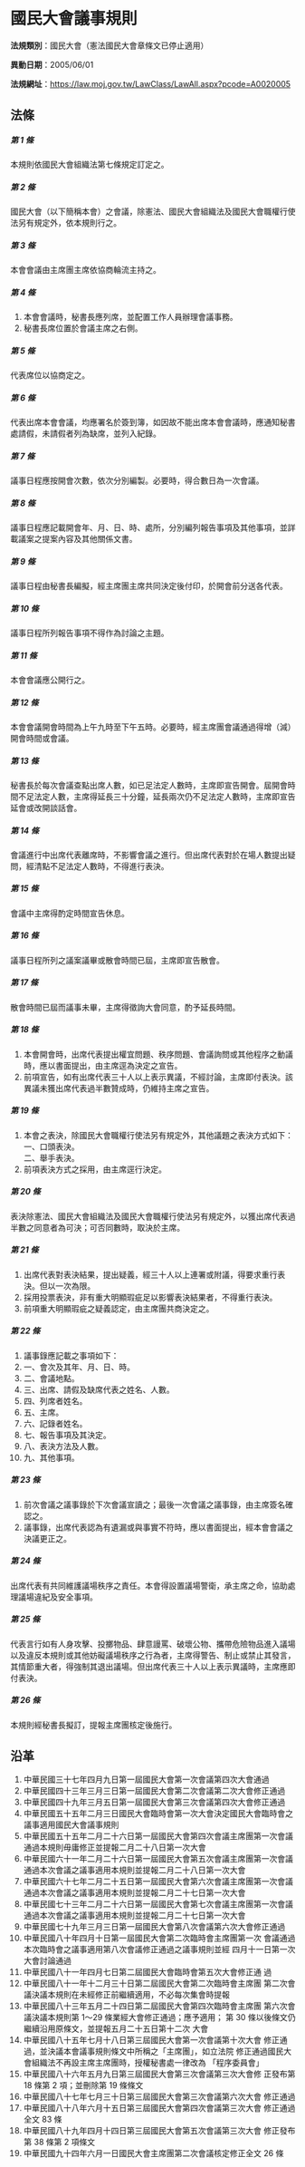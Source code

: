 # 國民大會議事規則


**法規類別**：國民大會（憲法國民大會章條文已停止適用）

**異動日期**：2005/06/01  

**法規網址**：https://law.moj.gov.tw/LawClass/LawAll.aspx?pcode=A0020005



## 法條
##### 第 1 條
本規則依國民大會組織法第七條規定訂定之。

##### 第 2 條
國民大會（以下簡稱本會）之會議，除憲法、國民大會組織法及國民大會職權行使法另有規定外，依本規則行之。

##### 第 3 條
本會會議由主席團主席依協商輪流主持之。

##### 第 4 條
1. 本會會議時，秘書長應列席，並配置工作人員辦理會議事務。 
1. 秘書長席位置於會議主席之右側。

##### 第 5 條
代表席位以協商定之。

##### 第 6 條
代表出席本會會議，均應署名於簽到簿，如因故不能出席本會會議時，應通知秘書處請假，未請假者列為缺席，並列入紀錄。

##### 第 7 條
議事日程應按開會次數，依次分別編製。必要時，得合數日為一次會議。

##### 第 8 條
議事日程應記載開會年、月、日、時、處所，分別編列報告事項及其他事項，並詳載議案之提案內容及其他關係文書。

##### 第 9 條
議事日程由秘書長編擬，經主席團主席共同決定後付印，於開會前分送各代表。

##### 第 10 條
議事日程所列報告事項不得作為討論之主題。

##### 第 11 條
本會會議應公開行之。

##### 第 12 條
本會會議開會時間為上午九時至下午五時。必要時，經主席團會議通過得增（減）開會時間或會議。

##### 第 13 條
秘書長於每次會議查點出席人數，如已足法定人數時，主席即宣告開會。屆開會時間不足法定人數，主席得延長三十分鐘，延長兩次仍不足法定人數時，主席即宣告延會或改開談話會。

##### 第 14 條
會議進行中出席代表離席時，不影響會議之進行。但出席代表對於在場人數提出疑問，經清點不足法定人數時，不得進行表決。

##### 第 15 條
會議中主席得酌定時間宣告休息。

##### 第 16 條
議事日程所列之議案議畢或散會時間已屆，主席即宣告散會。

##### 第 17 條
散會時間已屆而議事未畢，主席得徵詢大會同意，酌予延長時間。

##### 第 18 條
1. 本會開會時，出席代表提出權宜問題、秩序問題、會議詢問或其他程序之動議時，應以書面提出，由主席逕為決定之宣告。
1. 前項宣告，如有出席代表三十人以上表示異議，不經討論，主席即付表決。該異議未獲出席代表過半數贊成時，仍維持主席之宣告。

##### 第 19 條
1. 本會之表決，除國民大會職權行使法另有規定外，其他議題之表決方式如下：  
一、口頭表決。   
二、舉手表決。 
1. 前項表決方式之採用，由主席逕行決定。

##### 第 20 條
表決除憲法、國民大會組織法及國民大會職權行使法另有規定外，以獲出席代表過半數之同意者為可決；可否同數時，取決於主席。

##### 第 21 條
1. 出席代表對表決結果，提出疑義，經三十人以上連署或附議，得要求重行表決。但以一次為限。
1. 採用投票表決，非有重大明顯瑕疵足以影響表決結果者，不得重行表決。 
1. 前項重大明顯瑕疵之疑義認定，由主席團共商決定之。

##### 第 22 條
1. 議事錄應記載之事項如下： 
1. 一、會次及其年、月、日、時。 
1. 二、會議地點。 
1. 三、出席、請假及缺席代表之姓名、人數。 
1. 四、列席者姓名。 
1. 五、主席。 
1. 六、記錄者姓名。 
1. 七、報告事項及其決定。 
1. 八、表決方法及人數。 
1. 九、其他事項。

##### 第 23 條
1. 前次會議之議事錄於下次會議宣讀之；最後一次會議之議事錄，由主席簽名確認之。
1. 議事錄，出席代表認為有遺漏或與事實不符時，應以書面提出，經本會會議之決議更正之。

##### 第 24 條
出席代表有共同維護議場秩序之責任。本會得設置議場警衛，承主席之命，協助處理議場違紀及安全事項。

##### 第 25 條
代表言行如有人身攻擊、投擲物品、肆意謾罵、破壞公物、攜帶危險物品進入議場以及違反本規則或其他妨礙議場秩序之行為者，主席得警告、制止或禁止其發言，其情節重大者，得強制其退出議場。但出席代表三十人以上表示異議時，主席應即付表決。

##### 第 26 條
本規則經秘書長擬訂，提報主席團核定後施行。

## 沿革
1. 中華民國三十七年四月九日第一屆國民大會第一次會議第四次大會通過
1. 中華民國四十三年三月三日第一屆國民大會第二次會議第二次大會修正通過
1. 中華民國四十九年三月五日第一屆國民大會第三次會議第四次大會修正通過
1. 中華民國五十五年二月三日國民大會臨時會第一次大會決定國民大會臨時會之議事適用國民大會議事規則
1. 中華民國五十五年二月二十六日第一屆國民大會第四次會議主席團第一次會議通過本規則毋庸修正並提報二月二十八日第一次大會
1. 中華民國六十一年二月二十六日第一屆國民大會第五次會議主席團第一次會議通過本次會議之議事適用本規則並提報二月二十八日第一次大會
1. 中華民國六十七年二月二十五日第一屆國民大會第六次會議主席團第一次會議通過本次會議之議事適用本規則並提報二月二十七日第一次大會
1. 中華民國七十三年二月二十六日第一屆國民大會第七次會議主席團第一次會議通過本次會議之議事適用本規則並提報二月二十七日第一次大會
1. 中華民國七十九年三月三日第一屆國民大會第八次會議第六次大會修正通過
1.  中華民國八十年四月十日第一屆國民大會第二次臨時會主席團第一次  會議通過本次臨時會之議事適用第八次會議修正通過之議事規則並經  四月十一日第一次大會討論通過
1.  中華民國八十一年四月七日第二屆國民大會臨時會第五次大會修正通  過
1.  中華民國八十一年十二月三十日第二屆國民大會第二次臨時會主席團  第二次會議決議本規則在未經修正前繼續適用，不必每次集會時提報
1.  中華民國八十三年五月二十四日第二屆國民大會第四次臨時會主席團  第六次會議決議本規則第 1～29  條業經大會修正通過；應予適用；  第 30 條以後條文仍繼續沿用原條文，並提報五月二十五日第十二次  大會
1.  中華民國八十五年七月十八日第三屆國民大會第一次會議第十次大會  修正通過，並決議本會議事規則條文中所稱之「主席團」，如立法院  修正通過國民大會組織法不再設主席主席團時，授權秘書處一律改為  「程序委員會」
1.  中華民國八十六年五月九日第三屆國民大會第三次會議第三次大會修  正發布第 18 條第 2  項；並刪除第 19 條條文
1.  中華民國八十七年七月三十日第三屆國民大會第三次會議第六次大會  修正通過
1.  中華民國八十八年六月十五日第三屆國民大會第四次會議第三次大會  修正通過全文 83 條
1.  中華民國八十九年四月十四日第三屆國民大會第五次會議第三次大會  修正發布第 38 條第 2  項條文
1.  中華民國九十四年六月一日國民大會主席團第二次會議核定修正全文  26  條
